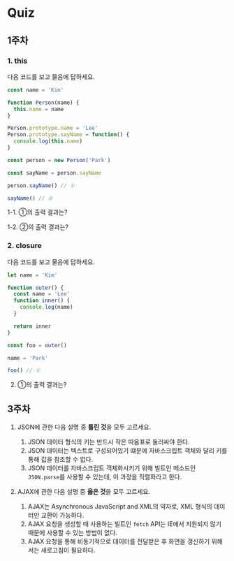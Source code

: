 # Quiz

## 1주차

### 1. this

다음 코드를 보고 물음에 답하세요.

```javascript
const name = 'Kim'

function Person(name) {
  this.name = name
}

Person.prototype.name = 'Lee'
Person.prototype.sayName = function() {
  console.log(this.name)
}

const person = new Person('Park')

const sayName = person.sayName

person.sayName() // ①

sayName() // ②
```

1-1. ①의 출력 결과는?

1-2. ②의 출력 결과는?

### 2. closure

다음 코드를 보고 물음에 답하세요.

```javascript
let name = 'Kim'

function outer() {
  const name = 'Lee'
  function inner() {
    console.log(name)
  }

  return inner
}

const foo = outer()

name = 'Park'

foo() // ①
```

2. ①의 출력 결과는?

## 3주차

1. JSON에 관한 다음 설명 중 **틀린 것**을 모두 고르세요.
   1. JSON 데이터 형식의 키는 반드시 작은 따옴표로 둘러싸야 한다.
   2. JSON 데이터는 텍스트로 구성되어있기 떄문에 자바스크립트 객체와 달리 키를 통해 값을 참조할 수 없다.
   3. JSON 데이터를 자바스크립트 객체화시키기 위해 빌트인 메소드인 `JSON.parse`를 사용할 수 있는데, 이 과정을 직렬화라고 한다.

2. AJAX에 관한 다음 설명 중 **옳은 것**을 모두 고르세요.
   1. AJAX는 Asynchronous JavaScript and XML의 약자로, XML 형식의 데이터만 교환이 가능하다.
   2. AJAX 요청을 생성할 때 사용하는 빌트인 `fetch` API는 IE에서 지원되지 않기 때문에 사용할 수 있는 방법이 없다.
   3. AJAX 요청을 통해 비동기적으로 데이터를 전달받은 후 화면을 갱신하기 위해서는 새로고침이 필요하다.
